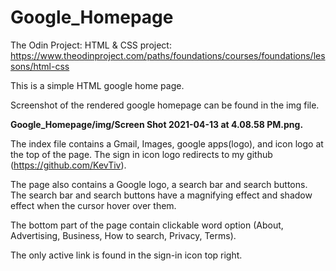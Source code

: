 # Google_Homepage

The Odin Project: HTML & CSS project:
https://www.theodinproject.com/paths/foundations/courses/foundations/lessons/html-css

This is a simple HTML google home page. 

Screenshot of the rendered google homepage can be found in the img file. 

**Google_Homepage/img/Screen Shot 2021-04-13 at 4.08.58 PM.png.**

The index file contains a Gmail, Images, google apps(logo), and icon logo at the top of the page. The sign in icon logo redirects to my github (https://github.com/KevTiv).

The page also contains a Google logo, a search bar and search buttons. The search bar and search buttons have a magnifying effect and shadow effect when the cursor hover over them.

The bottom part of the page contain clickable word option (About, Advertising, Business, How to search, Privacy, Terms).

The only active link is found in the sign-in icon top right.
